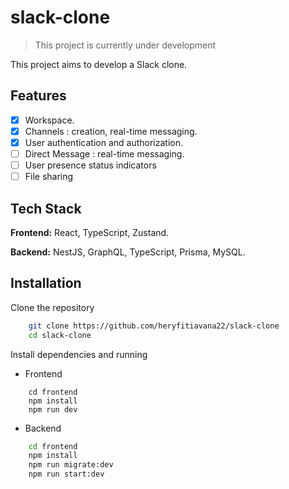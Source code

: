 # slack-clone

> This project is currently under development 

This project aims to develop a Slack clone.

## Features

- [x] Workspace.
- [x] Channels : creation, real-time messaging.
- [x] User authentication and authorization.
- [ ] Direct Message : real-time messaging.
- [ ] User presence status indicators
- [ ] File sharing

## Tech Stack

**Frontend:** React, TypeScript, Zustand.

**Backend:** NestJS, GraphQL, TypeScript, Prisma, MySQL.

## Installation

Clone the repository

```bash
    git clone https://github.com/heryfitiavana22/slack-clone
    cd slack-clone
```

Install dependencies and running
- Frontend 
```
    cd frontend
    npm install 
    npm run dev
```

- Backend
```bash
    cd frontend
    npm install 
    npm run migrate:dev
    npm run start:dev
```
    
